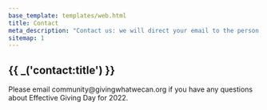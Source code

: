 ```yaml
---
base_template: templates/web.html
title: Contact
meta_description: "Contact us: we will direct your email to the person best suited to help you"
sitemap: 1
---
```


<section>
	<div class="container">
		<div class="row">
			<div class="col-12">
				<div class="section-title-header text-center">
					<h1 class="section-title wow fadeInUp" data-wow-delay="0.2s">{{ _('contact:title') }}</h1>
					<p class="mt-10">Please email community@givingwhatwecan.org if you have any questions about Effective Giving Day for 2022.</p>
				</div>
			</div>
		</div>
	</div>
</section>
